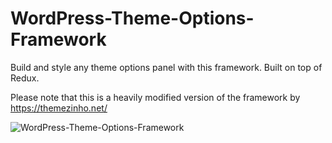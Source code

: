 # WordPress-Theme-Options-Framework
Build and style any theme options panel with this framework. Built on top of Redux.

Please note that this is a heavily modified version of the framework by https://themezinho.net/

![WordPress-Theme-Options-Framework](https://raw.githubusercontent.com/thowzifgm/WordPress-Theme-Options-Framework/main/Screenshot.png)
